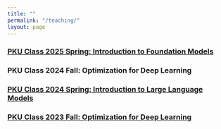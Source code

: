 ```yaml
---
title: ""
permalink: "/teaching/"
layout: page
---
```

### [PKU Class 2025 Spring: Introduction to Foundation Models](./llm2025.md)
### PKU Class 2024 Fall: Optimization for Deep Learning
<!-- ### [PKU Class 2024 Fall: Optimization for Deep Learning](./DLOpt2024.md) -->
### [PKU Class 2024 Spring: Introduction to Large Language Models](./llm2024.md)
### [PKU Class 2023 Fall: Optimization for Deep Learning](./DLOpt2023.md)
